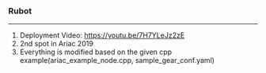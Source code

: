 ### Rubot

-----
1. Deployment Video: https://youtu.be/7H7YLeJz2zE
2. 2nd spot in Ariac 2019
3. Everything is modified based on the given cpp example(ariac_example_node.cpp, sample_gear_conf.yaml)
